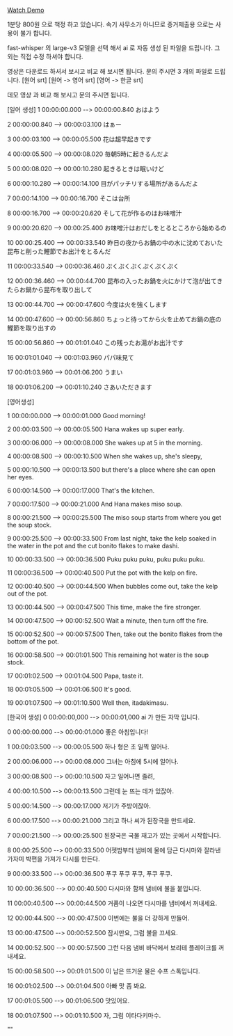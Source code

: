 [Watch Demo](https://github.com/entrv/fecamp/blob/master/%5B1%EB%B6%84%20%EB%93%A3%EA%B8%B0%5D%20%EA%B7%B8%EB%A6%BC%EC%B1%85%EC%9C%BC%EB%A1%9C%20%EC%9D%BC%EB%B3%B8%EC%96%B4%20%EA%B3%B5%EB%B6%80%ED%95%98%EA%B8%B0%20%E2%9D%98.mp4)

1분당 800원 으로 책정 하고 있습니다.
속기 사무소가 아니므로 증거제출용 으로는 사용이 불가 합니다.

fast-whisper 의 large-v3 모델을 선택 해서 ai 로 자동 생성 된 파일을 드립니다.
그 외는 직접 수정 하셔야 합니다.


영상은 다운로드 하셔서 보시고 비교 해 보시면 됩니다.
문의 주시면 3 개의 파일로 드립니다.
[원어 srt] [원어 -> 영어 srt] [영어 -> 한글 srt]

데모 영상 과 비교 해 보시고 문의 주시면 됩니다.

[일어 생성]
1
00:00:00.000 --> 00:00:00.840
おはよう

2
00:00:00.840 --> 00:00:03.100
はぁー

3
00:00:03.100 --> 00:00:05.500
花は超早起きです

4
00:00:05.500 --> 00:00:08.020
毎朝5時に起きるんだよ

5
00:00:08.020 --> 00:00:10.280
起きるときは眠いけど

6
00:00:10.280 --> 00:00:14.100
目がパッチリする場所があるんだよ

7
00:00:14.100 --> 00:00:16.700
そこは台所

8
00:00:16.700 --> 00:00:20.620
そして花が作るのはお味噌汁

9
00:00:20.620 --> 00:00:25.400
お味噌汁はおだしをとるところから始めるの

10
00:00:25.400 --> 00:00:33.540
昨日の夜からお鍋の中の水に沈めておいた昆布と削った鰹節でお出汁をとるんだ

11
00:00:33.540 --> 00:00:36.460
ぷくぷくぷくぷくぷくぷく

12
00:00:36.460 --> 00:00:44.700
昆布の入ったお鍋を火にかけて泡が出てきたらお鍋から昆布を取り出して

13
00:00:44.700 --> 00:00:47.600
今度は火を強くします

14
00:00:47.600 --> 00:00:56.860
ちょっと待ってから火を止めてお鍋の底の鰹節を取り出すの

15
00:00:56.860 --> 00:01:01.040
この残ったお湯がお出汁です

16
00:01:01.040 --> 00:01:03.960
パパ味見て

17
00:01:03.960 --> 00:01:06.200
うまい

18
00:01:06.200 --> 00:01:10.240
さあいただきます

[영어생성]

1
00:00:00.000 --> 00:00:01.000
Good morning!

2
00:00:03.500 --> 00:00:05.500
Hana wakes up super early.

3
00:00:06.000 --> 00:00:08.000
She wakes up at 5 in the morning.

4
00:00:08.500 --> 00:00:10.500
When she wakes up, she's sleepy,

5
00:00:10.500 --> 00:00:13.500
but there's a place where she can open her eyes.

6
00:00:14.500 --> 00:00:17.000
That's the kitchen.

7
00:00:17.500 --> 00:00:21.000
And Hana makes miso soup.

8
00:00:21.500 --> 00:00:25.500
The miso soup starts from where you get the soup stock.

9
00:00:25.500 --> 00:00:33.500
From last night, take the kelp soaked in the water in the pot and the cut bonito flakes to make dashi.

10
00:00:33.500 --> 00:00:36.500
Puku puku puku, puku puku puku.

11
00:00:36.500 --> 00:00:40.500
Put the pot with the kelp on fire.

12
00:00:40.500 --> 00:00:44.500
When bubbles come out, take the kelp out of the pot.

13
00:00:44.500 --> 00:00:47.500
This time, make the fire stronger.

14
00:00:47.500 --> 00:00:52.500
Wait a minute, then turn off the fire.

15
00:00:52.500 --> 00:00:57.500
Then, take out the bonito flakes from the bottom of the pot.

16
00:00:58.500 --> 00:01:01.500
This remaining hot water is the soup stock.

17
00:01:02.500 --> 00:01:04.500
Papa, taste it.

18
00:01:05.500 --> 00:01:06.500
It's good.

19
00:01:07.500 --> 00:01:10.500
Well then, itadakimasu.

[한국어 생성]
0
00:00:00,000 --> 00:00:01,000 
ai 가 만든 자막 입니다.

0
00:00:00.000 --> 00:00:01.000
좋은 아침입니다!

1
00:00:03.500 --> 00:00:05.500
하나 형은 초 일찍 일어나.

2
00:00:06.000 --> 00:00:08.000
그녀는 아침에 5시에 일어나.

3
00:00:08.500 --> 00:00:10.500
자고 일어나면 졸려,

4
00:00:10.500 --> 00:00:13.500
그런데 눈 뜨는 데가 있잖아.

5
00:00:14.500 --> 00:00:17.000
저기가 주방이잖아.

6
00:00:17.500 --> 00:00:21.000
그리고 하나 씨가 된장국을 만드세요.

7
00:00:21.500 --> 00:00:25.500
된장국은 국물 재고가 있는 곳에서 시작합니다.

8
00:00:25.500 --> 00:00:33.500
어젯밤부터 냄비에 물에 담근 다시마와 잘라낸 가자미 박편을 가져가 다시를 만든다.

9
00:00:33.500 --> 00:00:36.500
푸쿠 푸쿠 푸쿠, 푸쿠 푸쿠.

10
00:00:36.500 --> 00:00:40.500
다시마와 함께 냄비에 불을 붙입니다.

11
00:00:40.500 --> 00:00:44.500
거품이 나오면 다시마를 냄비에서 꺼내세요.

12
00:00:44.500 --> 00:00:47.500
이번에는 불을 더 강하게 만들어.

13
00:00:47.500 --> 00:00:52.500
잠시만요, 그럼 불을 끄세요.

14
00:00:52.500 --> 00:00:57.500
그런 다음 냄비 바닥에서 보리테 플레이크를 꺼내세요.

15
00:00:58.500 --> 00:01:01.500
이 남은 뜨거운 물은 수프 스톡입니다.

16
00:01:02.500 --> 00:01:04.500
아빠 맛 좀 봐요.

17
00:01:05.500 --> 00:01:06.500
맛있어요.

18
00:01:07.500 --> 00:01:10.500
자, 그럼 이타다키마수.




""
